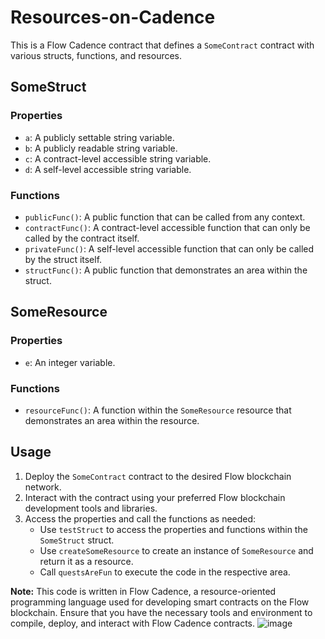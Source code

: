 # Resources-on-Cadence
This is a Flow Cadence contract that defines a `SomeContract` contract with various structs, functions, and resources.

## SomeStruct

### Properties
- `a`: A publicly settable string variable.
- `b`: A publicly readable string variable.
- `c`: A contract-level accessible string variable.
- `d`: A self-level accessible string variable.

### Functions
- `publicFunc()`: A public function that can be called from any context.
- `contractFunc()`: A contract-level accessible function that can only be called by the contract itself.
- `privateFunc()`: A self-level accessible function that can only be called by the struct itself.
- `structFunc()`: A public function that demonstrates an area within the struct.

## SomeResource

### Properties
- `e`: An integer variable.

### Functions
- `resourceFunc()`: A function within the `SomeResource` resource that demonstrates an area within the resource.

## Usage

1. Deploy the `SomeContract` contract to the desired Flow blockchain network.
2. Interact with the contract using your preferred Flow blockchain development tools and libraries.
3. Access the properties and call the functions as needed:
   - Use `testStruct` to access the properties and functions within the `SomeStruct` struct.
   - Use `createSomeResource` to create an instance of `SomeResource` and return it as a resource.
   - Call `questsAreFun` to execute the code in the respective area.

**Note:** This code is written in Flow Cadence, a resource-oriented programming language used for developing smart contracts on the Flow blockchain. Ensure that you have the necessary tools and environment to compile, deploy, and interact with Flow Cadence contracts.
![image](https://github.com/InthiyazMohd/Resources-on-Cadence/assets/163650159/0380ef21-694b-4cbe-b45b-b8e996e78704)
